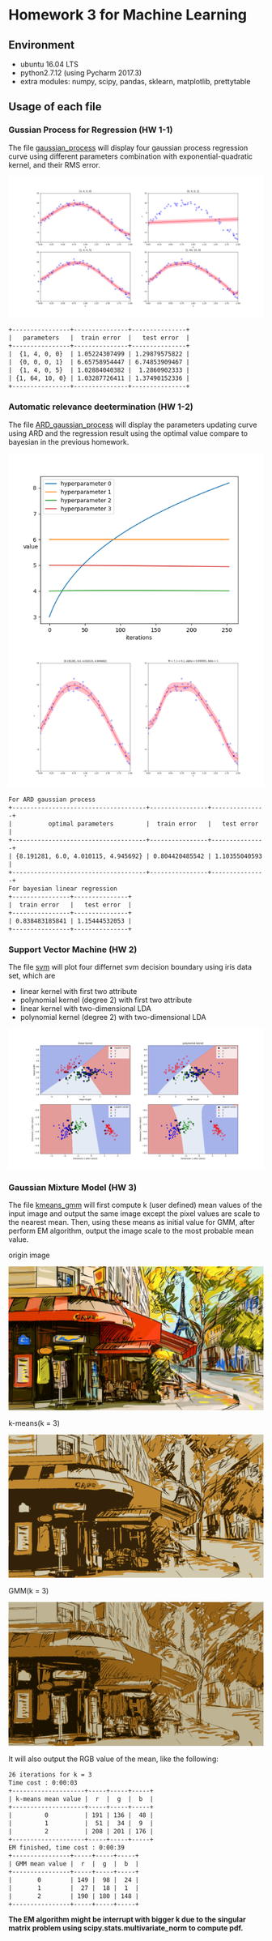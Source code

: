 # Homework 3 for Machine Learning

## Environment

* ubuntu 16.04 LTS
* python2.7.12 (using Pycharm 2017.3)
* extra modules: numpy, scipy, pandas, sklearn, matplotlib, prettytable

## Usage of each file

### Gussian Process for Regression (HW 1-1)

The file [gaussian_process](gaussian_process.py) will display four gaussian process regression curve 
using different parameters combination with exponential-quadratic kernel, and their RMS error.

![](images/GP.png)

```
+----------------+---------------+---------------+
|   parameters   |  train error  |   test error  |
+----------------+---------------+---------------+
|  {1, 4, 0, 0}  | 1.05224307499 | 1.29879575822 |
|  {0, 0, 0, 1}  | 6.65758954447 | 6.74853909467 |
|  {1, 4, 0, 5}  | 1.02884040382 |  1.2860902333 |
| {1, 64, 10, 0} | 1.03287726411 | 1.37490152336 |
+----------------+---------------+---------------+
```

### Automatic relevance deetermination (HW 1-2)

The file [ARD_gaussian_process](ARD_gaussian_process.py) will display the parameters updating curve using ARD 
and the regression result using the optimal value compare to bayesian in the previous homework.

![](images/parameters.png)
![](images/compare.png)

```
For ARD gaussian process
+-------------------------------------+----------------+---------------+
|          optimal parameters         |  train error   |   test error  |
+-------------------------------------+----------------+---------------+
| {8.191281, 6.0, 4.010115, 4.945692} | 0.804420485542 | 1.10355040593 |
+-------------------------------------+----------------+---------------+
For bayesian linear regression
+----------------+---------------+
|  train error   |   test error  |
+----------------+---------------+
| 0.838483185841 | 1.15444532053 |
+----------------+---------------+
```

### Support Vector Machine (HW 2)

The file [svm](svm.py) will plot four differnet svm decision boundary using iris data set, which are

* linear kernel with first two attribute
* polynomial kernel (degree 2) with first two attribute
* linear kernel with two-dimensional LDA
* polynomial kernel (degree 2) with two-dimensional LDA

![](images/svm.png)

### Gaussian Mixture Model (HW 3)

The file [kmeans_gmm](k-means_GMM.py) will first compute k (user defined) mean values of the input image 
and output the same image except the pixel values are scale to the nearest mean. 
Then, using these means as initial value for GMM, after perform EM algorithm, output the image 
scale to the most probable mean value.

origin image

![](Dataset/Problem3/hw3_img.jpg)

k-means(k = 3)

![](images/kmeans_3.png)

GMM(k = 3)

![](images/gmm_3.png)

It will also output the RGB value of the mean, like the following:

```
26 iterations for k = 3
Time cost : 0:00:03
+--------------------+-----+-----+-----+
| k-means mean value |  r  |  g  |  b  |
+--------------------+-----+-----+-----+
|         0          | 191 | 136 |  48 |
|         1          |  51 |  34 |  9  |
|         2          | 208 | 201 | 176 |
+--------------------+-----+-----+-----+
EM finished, time cost : 0:00:39
+----------------+-----+-----+-----+
| GMM mean value |  r  |  g  |  b  |
+----------------+-----+-----+-----+
|       0        | 149 |  98 |  24 |
|       1        |  27 |  18 |  1  |
|       2        | 190 | 180 | 148 |
+----------------+-----+-----+-----+
```

**The EM algorithm might be interrupt with bigger k due to the singular matrix problem 
using scipy.stats.multivariate_norm to compute pdf.**